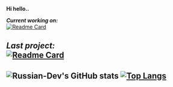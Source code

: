 **Hi hello..**

***Current working on:*** \
[![Readme Card](https://github-readme-stats.vercel.app/api/pin/?username=Russian-Dev&repo=active-alerts&theme=dark)](https://github.com/Russian-Dev/active-alerts)

***Last project:*** \
[![Readme Card](https://github-readme-stats.vercel.app/api/pin/?username=flicko0&repo=bread-api&theme=dark)](https://github.com/flicko0/bread-api)
---
![Russian-Dev's GitHub stats](https://github-readme-stats.vercel.app/api?username=Russian-Dev&count_private=true&show_icons=true&theme=dark) [![Top Langs](https://github-readme-stats.vercel.app/api/top-langs/?username=Russian-Dev&theme=dark)](https://github.com/oliiiiiiiiiiiii/github-readme-stats)
---

